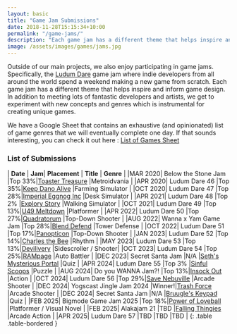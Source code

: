 ```yaml
---
layout: basic
title: "Game Jam Submissions"
date: 2018-11-28T15:15:34+10:00
permalink: "/game-jams/"
description: "Each game jam has a different theme that helps inspire and inform game design. In addition to meeting lots of fantastic developers and artists, we get to experiment with new concepts and genres which is instrumental for creating unique games."
image: /assets/images/games/jams.jpg
---
```


Outside of our main projects, we also enjoy participating in game jams. Specifically, the [Ludum Dare](https://en.wikipedia.org/wiki/Ludum_Dare) game jam where indie developers from all around the world spend a weekend making a new game from scratch. Each game jam has a different theme that helps inspire and inform game design. In addition to meeting lots of fantastic developers and artists, we get to experiment with new concepts and genres which is instrumental for creating unique games.

We have a Google Sheet that contains an exhaustive (and opinionated) list of game genres that we will eventually complete one day. If that sounds interesting, you can check it out here : [List of Games Sheet](https://docs.google.com/spreadsheets/d/1kBWtAepI7p08q5Mmt4tAY3hPu_s1zj33nycVjqrwA_w/edit?) 

### List of Submissions

| **Date**    | **Jam**|   **Placement**   | **Title**    | **Genre**    |
|MAR 2020| Below the Stone Jam      |Top 33%|[Toaster Treasure](https://bluepinstudio.itch.io/toaster-treasure)                |Metroidvania          |
|APR 2020| Ludum Dare 46            |Top 35%|[Keep Dano Alive](https://bluepinstudio.itch.io/keep-dano-alive)                  |Farming Simulator     |
|OCT 2020| Ludum Dare 47            |Top 28%|[Imperial Eggnog Inc](https://bluepinstudio.itch.io/imperial-eggnog-incorporated) |Desk Simulator        |
|APR 2021| Ludum Dare 48            |Top 2% |[Explory Story](https://bluepinstudio.itch.io/explory-story-jam)                  |Walking Simulator     |
|OCT 2021| Ludum Dare 49            |Top 13%|[U49 Meltdown](https://bluepinstudio.itch.io/u-49-meltdown/)                      |Platformer            |
|APR 2022| Ludum Dare 50            |Top 27%|[Quadratorum](https://bluepinstudio.itch.io/quadratorum/)                         |Top-Down Shooter      |
|AUG 2022| Wanna x Yam Game Jam     |Top 28%|[Blend Defend](https://bluepinstudio.itch.io/blend-defend/)                       |Tower Defense         |
|OCT 2022| Ludum Dare 51            |Top 17%|[Panopticon](https://bluepinstudio.itch.io/panopticon/)                           |Top-Down Shooter      |
|JAN 2023| Ludum Dare 52            |Top 14%|[Charles the Bee](https://bluepinstudio.itch.io/charles/)                         |Rhythm                |
|MAY 2023| Ludum Dare 53            |Top 13%|[Devilivery](https://bluepinstudio.itch.io/devilivery/)                           |Sidescroller / Shooter|
|OCT 2023| Ludum Dare 54            |Top 25%|[RAMpage](https://bluepinstudio.itch.io/rampage/)                                 |Auto Battler          |
|DEC 2023| Secret Santa Jam         |N/A    |[Seth's Mysterious Portal](https://bluepinstudio.itch.io/seth-mystery-portal/)    |Quiz                  |
|APR 2024| Ludum Dare 55            |Top 3% |[Sinful Scoops](https://bluepinstudio.itch.io/sinful-scoops/)                     |Puzzle                |
|AUG 2024| Do you WANNA Jam?!       |Top 13%|[Insock Out](https://bluepinstudio.itch.io/insock-out/)                           |Action                |
|OCT 2024| Ludum Dare 56            |Top 29%|[Save Nebuville](https://bluepinstudio.itch.io/save-nebuville/)                   |Arcade Shooter        |
|DEC 2024| Yogscast Jingle Jam 2024 |Winner!|[Trash Force](https://bluepinstudio.itch.io/trashforce)                           |Arcade Shooter        |
|DEC 2024| Secret Santa Jam         |N/A    |[Bruugle's Keypad](https://bluepinstudio.itch.io/bruugles-keypad)                 |Quiz                      |
|FEB 2025| Bigmode Game Jam 2025    |Top 18%|[Power of Loveball](https://bluepinstudio.itch.io/power-of-loveball)              |Platformer / Visual Novel |
|FEB 2025| Alakajam 21              |TBD    |[Falling Thingies](https://bluepinstudio.itch.io/falling-thingies)                |Arcade Action             |
|APR 2025| Ludum Dare 57            |TBD    |TBD                                                                               |TBD                       |
{: .table .table-bordered }
